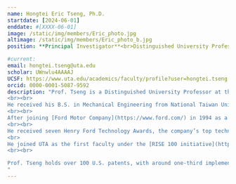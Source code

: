 ```yaml
---
name: Hongtei Eric Tseng, Ph.D.
startdate: [2024-06-01]
enddate: #[XXXX-06-01]
image: /static/img/members/Eric_photo.jpg
altimage: /static/img/members/Eric_photo_b.jpg
position: **Principal Investigator**<br>Distinguished University Professor<br>Director of ETAIC

#current:
email: hongtei.tseng@uta.edu
scholar: UWnwlu4AAAAJ
UCSF: https://www.uta.edu/academics/faculty/profile?user=hongtei.tseng
orcid: 0000-0001-5087-9592
description: "Prof. Tseng is a Distinguished University Professor at the University of Texas at Arlington, and established the [ETAIC (Embodied Technology for Autonomy, Intelligence, and Control) Research Lab](https://etaic.github.io/). He is a member of the [U.S. National Academy of Engineering](https://www.nae.edu/), recognized for his [contributions to intelligent vehicle control and automotive systems integration](https://www.nae.edu/248787/Dr-Hongtei-E-Tseng).
<br><br>
He received his B.S. in Mechanical Engineering from National Taiwan University in 1986, and his M.S. and Ph.D. from the University of California, Berkeley in 1991 and 1994, respectively.
<br><br>
After joining [Ford Motor Company](https://www.ford.com/) in 1994 as a product design engineer in chassis engineering, he transitioned in 1998 to Ford Research and Advanced Engineering, where he focused on vehicle system control. Over his 28-year career at Ford, he led the development of key technologies that were deployed across production vehicles. These include vehicle state estimation for roll stability control, fast skip-downshift logic for F-150’s 10-speed transmission, lateral control algorithms for [BlueCruise](https://www.ford.com/technology/bluecruise/?gclid=CjwKCAjwpMTCBhA-EiwA_-Msmdx9ZV7zAJaBOhxeXeA2EjBH6QUx8guele3aM6kcA_JgrBVnPn_mBBoCKwQQAvD_BwE&searchid=21152174080|165751456772||&searchid=21152174080|165751456772|kwd-318641293842&fcid=pse_21152174080_google&ef_id=CjwKCAjwpMTCBhA-EiwA_-Msmdx9ZV7zAJaBOhxeXeA2EjBH6QUx8guele3aM6kcA_JgrBVnPn_mBBoCKwQQAvD_BwE:G:s&s_kwcid=AL!2519!3!695405040882!e!!g!!bluecruise!21152174080!165751456772&gclsrc=aw.ds&gad_source=1&gad_campaignid=21152174080) lane centering, and trailer angle estimation for Pro Trailer Backup Assist. From 2017 to 2022, he served as Senior Technical Leader of Controls and Automated Systems, one of Ford’s highest technical positions.
<br><br>
He received seven Henry Ford Technology Awards, the company’s top technical honor, for innovations ranging from traction control to driveline torque management and trailer assist systems. In 2013, he was awarded the [Control Engineering Practice Award](https://a2c2.org/) by the American Automatic Control Council for impactful real-world control applications.
<br>
He joined UTA as the first faculty under the [RISE 100 initiative](https://www.uta.edu/hr/rise100-overview), bringing decades of industrial expertise to academia and continuing his research at the intersection of control theory, robotics, and transportation systems.
<br><br>

Prof. Tseng holds over 100 U.S. patents, with around one-third implemented in production vehicles, and has published more than 150 technical papers, including several book chapters. His work has significantly advanced vehicle safety, automation, and intelligent mobility technologies.
"
---
```

